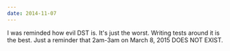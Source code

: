 ```yaml
---
date: 2014-11-07
---
```


I was reminded how evil DST is. It's just the worst. Writing tests around it is
the best. Just a reminder that 2am-3am on March 8, 2015 DOES NOT EXIST.
